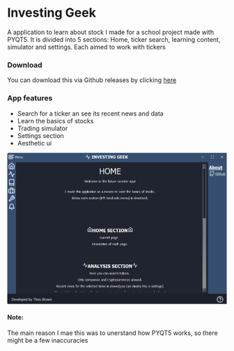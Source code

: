 # Investing Geek

A application to learn about stock I made for a school project made with PYQT5.
It is divided into 5 sections: Home, ticker search, learning content, simulator and settings. Each aimed to work with tickers

### Download
You can download this via Github releases by clicking [here](https://github.com/Theo524/Investing-Geek/releases)

### App features
- Search for a ticker an see its recent news and data
- Learn the basics of stocks 
- Trading simulator
- Settings section
- Aesthetic ui




![](https://github.com/Theo524/Investing-Geek/blob/main/temp/img/Home.png)

#### Note:
The main reason I mae this was to unerstand how PYQT5 works, so there might be a few inaccuracies
